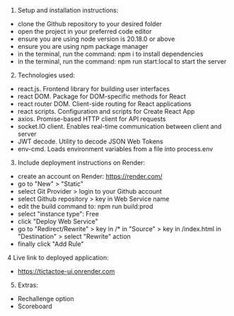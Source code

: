 1. Setup and installation instructions:
- clone the Github repository to your desired folder
- open the project in your preferred code editor
- ensure you are using node version is 20.18.0 or above
- ensure you are using npm package manager
- in the terminal, run the command: npm i to install dependencies
- in the terminal, run the command: npm run start:local to start the server

2. Technologies used:
- react.js. Frontend library for building user interfaces
- react DOM. Package for DOM-specific methods for React
- react router DOM. Client-side routing for React applications
- react scripts. Configuration and scripts for Create React App
- axios. Promise-based HTTP client for API requests
- socket.IO client. Enables real-time communication between client and server
- JWT decode. Utility to decode JSON Web Tokens
- env-cmd. Loads environment variables from a file into process.env

3. Include deployment instructions on Render:
- create an account on Render: https://render.com/
- go to "New" > "Static"
- select Git Provider > login to your Github account 
- select Github repository > key in Web Service name
- edit the build command to: npm run build:prod
- select "instance type": Free
- click "Deploy Web Service"
- go to "Redirect/Rewrite" > key in /* in "Source" > key in /index.html in "Destination" > select "Rewrite" action
- finally click "Add Rule"


4 Live link to deployed application:
- https://tictactoe-ui.onrender.com

5. Extras:
- Rechallenge option
- Scoreboard